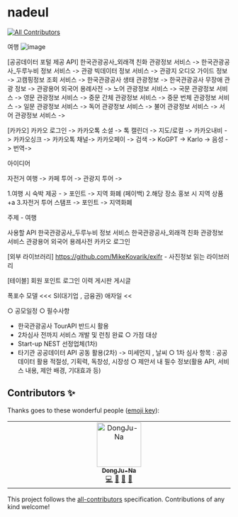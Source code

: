 # nadeul
<!-- ALL-CONTRIBUTORS-BADGE:START - Do not remove or modify this section -->
[![All Contributors](https://img.shields.io/badge/all_contributors-1-orange.svg?style=flat-square)](#contributors-)
<!-- ALL-CONTRIBUTORS-BADGE:END -->
여행
![image](https://user-images.githubusercontent.com/79893048/236670441-0ba3478a-bcdb-4fde-9061-adb10d18b90c.png)



[공공데이터 포털 제공 API]
한국관광공사_외래객 친화 관광정보 서비스 ->
한국관광공사_두루누비 정보 서비스 ->
관광 빅데이터 정보 서비스 ->
관광지 오디오 가이드 정보 ->
고캠핑정보 조회 서비스 ->
한국관광공사 생태 관광정보 ->
한국관광공사 무장애 관광 정보 ->
관광용어 외국어 용례사전 ->
노어 관광정보 서비스 ->
국문 관광정보 서비스 ->
영문 관광정보 서비스 ->
중문 간체 관광정보 서비스 ->
중문 번체 관광정보 서비스 -> 
일문 관광정보 서비스 ->
독어 관광정보 서비스 ->
불어 관광정보 서비스 ->
서어 관광정보 서비스 ->

[카카오]
카카오 로그인 ->
카카오톡 소셜 ->
톡 캘린더 ->
지도/로컬 ->
카카오내비 ->
카카오싱크 ->
카카오톡 채널->
카카오페이 ->
검색 ->
KoGPT ->
Karlo ->
음성 -> 
번역-> 

아이디어 


자전거 여행 ->
카페 투어  ->
관광지 투어 -> 

1.여행 시 숙박 제공  - > 포인트 -> 지역 화폐 (페이백)
2.해당 장소 홍보 시 지역 상품 +a
3.자전거 투어 스탬프 -> 포인트 -> 지역화폐

주제 - 여행

사용할 API
한국관광공사_두루누비 정보 서비스
한국관광공사_외래객 친화 관광정보 서비스
관광용어 외국어 용례사전
카카오 로그인


[외부 라이브러리]
https://github.com/MikeKovarik/exifr - 사진정보 읽는 라이브러리


[테이블]
회원
포인트
로그인 이력
게시판
게시글

폭포수 모델 <<< SI(대기업 , 금융권)
애자일 << 

○ 공모일정
○ 필수사항
- 한국관광공사 TourAPI 반드시 활용
- 2차심사 전까지 서비스 개발 및 런칭 완료
○ 가점 대상
- Start-up NEST 선정업체(1차)
- 타기관 공공데이터 API 공동 활용(2차) -> 미세먼지 , 날씨 
○ 1차 심사 항목 : 공공데이터 활용 적절성, 기획력, 독창성, 시장성
○ 제안서 내 필수 정보(활용 API, 서비스 내용, 제안 배경, 기대효과 등)

## Contributors ✨

Thanks goes to these wonderful people ([emoji key](https://allcontributors.org/docs/en/emoji-key)):

<!-- ALL-CONTRIBUTORS-LIST:START - Do not remove or modify this section -->
<!-- prettier-ignore-start -->
<!-- markdownlint-disable -->
<table>
  <tbody>
    <tr>
      <td align="center" valign="top" width="14.28%"><a href="https://djlife.tistory.com/"><img src="https://avatars.githubusercontent.com/u/79893048?v=4?s=100" width="100px;" alt="DongJu-Na"/><br /><sub><b>DongJu-Na</b></sub></a><br /><a href="https://github.com/DongJu-Na/nadeul/commits?author=DongJu-Na" title="Code">💻</a> <a href="https://github.com/DongJu-Na/nadeul/commits?author=DongJu-Na" title="Documentation">📖</a> <a href="#ideas-DongJu-Na" title="Ideas, Planning, & Feedback">🤔</a> <a href="#projectManagement-DongJu-Na" title="Project Management">📆</a></td>
    </tr>
  </tbody>
</table>

<!-- markdownlint-restore -->
<!-- prettier-ignore-end -->

<!-- ALL-CONTRIBUTORS-LIST:END -->

This project follows the [all-contributors](https://github.com/all-contributors/all-contributors) specification. Contributions of any kind welcome!